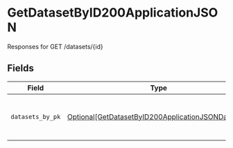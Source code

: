 # GetDatasetByID200ApplicationJSON

Responses for GET /datasets/{id}


## Fields

| Field                                                                                                                     | Type                                                                                                                      | Required                                                                                                                  | Description                                                                                                               |
| ------------------------------------------------------------------------------------------------------------------------- | ------------------------------------------------------------------------------------------------------------------------- | ------------------------------------------------------------------------------------------------------------------------- | ------------------------------------------------------------------------------------------------------------------------- |
| `datasets_by_pk`                                                                                                          | [Optional[GetDatasetByID200ApplicationJSONDatasets]](../../models/operations/getdatasetbyid200applicationjsondatasets.md) | :heavy_minus_sign:                                                                                                        | columns and relationships of "datasets"                                                                                   |